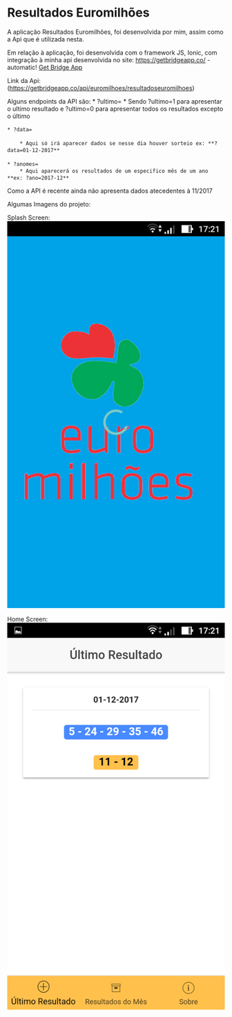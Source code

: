 # Resultados Euromilhões 

A aplicação Resultados Euromilhões, foi desenvolvida por mim, assim como a Api que é utilizada nesta.

Em relação à aplicação, foi desenvolvida com o framework JS, Ionic, com integração à minha api desenvolvida no site: 
https://getbridgeapp.co/ - automatic!
[Get Bridge App](https://getbridgeapp.co/)

Link da Api: (https://getbridgeapp.co/api/euromilhoes/resultadoseuromilhoes) 

Alguns endpoints da API são:
	* ?ultimo=
		* Sendo ?ultimo=1 para apresentar o ultimo resultado e ?ultimo=0 para apresentar todos os resultados excepto o último

	* ?data=

	 	* Aqui só irá aparecer dados se nesse dia houver sorteio ex: **?data=01-12-2017**

	* ?anomes=
		* Aqui aparecerá os resultados de um especifico mês de um ano **ex: ?ano=2017-12**

Como a API é recente ainda não apresenta dados atecedentes à 11/2017

Algumas Imagens do projeto:

Splash Screen: 
![alt text](https://raw.githubusercontent.com/rubenandre/Euromilhoes-ionic/master/imagens/splash.png "Splash Screen")

Home Screen:
![alt text](https://raw.githubusercontent.com/rubenandre/Euromilhoes-ionic/master/imagens/home.png "Home Screen")
